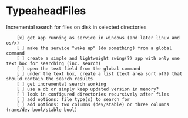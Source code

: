 # TypeaheadFiles
Incremental search for files on disk in selected directories


        [x] get app running as service in windows (and later linux and os/x)
        [ ] make the service "wake up" (do something) from a global command
        [ ] create a simple and lightweight swing(?) app with only one text box for searching (inc. search)
        [ ] open the text field from the global command
        [ ] under the text box, create a list (text area sort of?) that should contain the search results
        [ ] get incremental search working
        [ ] use a db or simply keep updated version in memory?
        [ ] look in configured directories recursively after files
        [ ] add options: file type(s) to search for
        [ ] add options: two columns (dev/stable) or three columns (name/dev bool/stable bool)